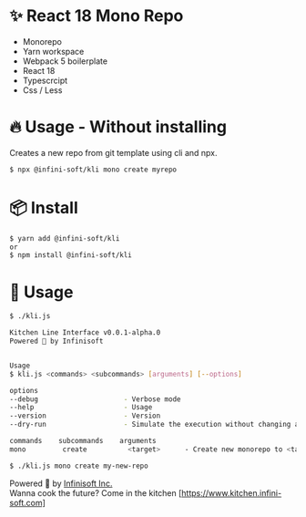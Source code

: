 # ✨ React 18 Mono Repo
- Monorepo
- Yarn workspace
- Webpack 5 boilerplate
- React 18
- Typescrcipt
- Css / Less

# 🔥 Usage - Without installing
Creates a new repo from git template using cli and npx.

```bash
$ npx @infini-soft/kli mono create myrepo

```

# 📦 Install
```bash
$ yarn add @infini-soft/kli
or
$ npm install @infini-soft/kli

```

# 🔨 Usage

```bash
$ ./kli.js

Kitchen Line Interface v0.0.1-alpha.0
Powered 🚀 by Infinisoft


Usage
$ kli.js <commands> <subcommands> [arguments] [--options]

options
--debug                     - Verbose mode
--help                      - Usage
--version                   - Version
--dry-run                   - Simulate the execution without changing anything

commands    subcommands    arguments
mono         create          <target>      - Create new monorepo to <target> folder.

$ ./kli.js mono create my-new-repo

```

Powered 🚀 by [Infinisoft Inc.](https://www.infini-soft.com)
<br>
Wanna cook the future? Come in the kitchen [https://www.kitchen.infini-soft.com]
